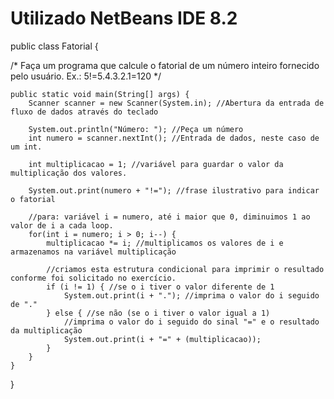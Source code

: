# Utilizado NetBeans IDE 8.2

public class Fatorial {
    
/*
Faça um programa que calcule o fatorial de um número inteiro fornecido pelo usuário.
Ex.: 5!=5.4.3.2.1=120
*/

    public static void main(String[] args) {
        Scanner scanner = new Scanner(System.in); //Abertura da entrada de fluxo de dados através do teclado

        System.out.println("Número: "); //Peça um número
        int numero = scanner.nextInt(); //Entrada de dados, neste caso de um int.

        int multiplicacao = 1; //variável para guardar o valor da multiplicação dos valores.

        System.out.print(numero + "!="); //frase ilustrativo para indicar o fatorial

        //para: variável i = numero, até i maior que 0, diminuimos 1 ao valor de i a cada loop.
        for(int i = numero; i > 0; i--) {
            multiplicacao *= i; //multiplicamos os valores de i e armazenamos na variável multiplicação

            //criamos esta estrutura condicional para imprimir o resultado conforme foi solicitado no exercício.
            if (i != 1) { //se o i tiver o valor diferente de 1
                System.out.print(i + "."); //imprima o valor do i seguido de "."
            } else { //se não (se o i tiver o valor igual a 1)
                //imprima o valor do i seguido do sinal "=" e o resultado da multiplicação
                System.out.print(i + "=" + (multiplicacao));
            }
        }
    }
}
   
